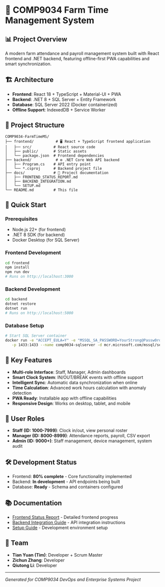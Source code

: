 # 🚜 COMP9034 Farm Time Management System

## 📊 Project Overview
A modern farm attendance and payroll management system built with React frontend and .NET backend, featuring offline-first PWA capabilities and smart synchronization.

## 🏗️ Architecture
- **Frontend**: React 18 + TypeScript + Material-UI + PWA
- **Backend**: .NET 8 + SQL Server + Entity Framework
- **Database**: SQL Server 2022 (Docker containerized)
- **Offline Support**: IndexedDB + Service Worker

## 📁 Project Structure
```
COMP9034-FarmTimeMS/
├── frontend/          # 🖥️ React + TypeScript frontend application
│   ├── src/          # React source code
│   ├── public/       # Static assets
│   └── package.json  # Frontend dependencies
├── backend/           # ⚙️ .NET Core Web API backend  
│   ├── Program.cs    # API entry point
│   └── *.csproj      # Backend project file
├── docs/             # 📄 Project documentation
│   ├── FRONTEND_STATUS_REPORT.md
│   ├── BACKEND_INTEGRATION.md
│   └── SETUP.md
└── README.md         # This file
```

## 🚀 Quick Start

### Prerequisites
- Node.js 22+ (for frontend)
- .NET 8 SDK (for backend)
- Docker Desktop (for SQL Server)

### Frontend Development
```bash
cd frontend
npm install
npm run dev
# Runs on http://localhost:3000
```

### Backend Development  
```bash
cd backend
dotnet restore
dotnet run
# Runs on http://localhost:5000
```

### Database Setup
```bash
# Start SQL Server container
docker run -e "ACCEPT_EULA=Y" -e "MSSQL_SA_PASSWORD=YourStrong@Passw0rd123" \
   -p 1433:1433 --name comp9034-sqlserver -d mcr.microsoft.com/mssql/server:2022-latest
```

## 🎯 Key Features
- **Multi-role Interface**: Staff, Manager, Admin dashboards
- **Smart Clock System**: IN/OUT/BREAK events with offline support
- **Intelligent Sync**: Automatic data synchronization when online
- **Time Calculation**: Advanced work hours calculation with anomaly detection
- **PWA Ready**: Installable app with offline capabilities
- **Responsive Design**: Works on desktop, tablet, and mobile

## 👥 User Roles
- **Staff (ID: 1000-7999)**: Clock in/out, view personal roster
- **Manager (ID: 8000-8999)**: Attendance reports, payroll, CSV export
- **Admin (ID: 9000+)**: Staff management, device management, system audit

## 🛠️ Development Status
- Frontend: **80% complete** - Core functionality implemented
- Backend: **In development** - API endpoints being built
- Database: **Ready** - Schema and containers configured

## 📚 Documentation
- [Frontend Status Report](docs/FRONTEND_STATUS_REPORT.md) - Detailed frontend progress
- [Backend Integration Guide](docs/BACKEND_INTEGRATION.md) - API integration instructions
- [Setup Guide](docs/SETUP.md) - Development environment setup

## 🤝 Team
- **Tian Yuan (Tim)**: Developer + Scrum Master
- **Zichun Zhang**: Developer
- **Qiutong Li**: Developer

---
*Generated for COMP9034 DevOps and Enterprise Systems Project*
